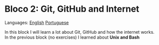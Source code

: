 # Bloco 2: Git, GitHub and Internet

Languages: [English](https://github.com/mayusatori/trybe-exercises/blob/main/exercises/B2/README.en.md#bloco-2-git-github-and-internet) [Portuguese](https://github.com/mayusatori/trybe-exercises/blob/main/exercises/B2/README.md#bloco-2-git-github-e-internet)

In this block I will learn a lot about Git, GitHub and how the internet works. In the previous block (no exercises) I learned about **Unix and Bash**

